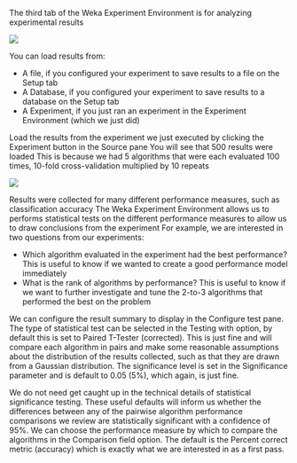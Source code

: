 The third tab of the Weka Experiment Environment is for analyzing experimental results

![](https://github.com/fenago/katacoda-scenarios/raw/master/machine-learning-mastery-weka/machine-learning-mastery-weka-chapter-20/steps/images/115.png)

You can load results from:
- A file, if you configured your experiment to save results to a file on the Setup tab
- A Database, if you configured your experiment to save results to a database on the Setup
tab
- A Experiment, if you just ran an experiment in the Experiment Environment (which we
just did)

Load the results from the experiment we just executed by clicking the Experiment button in
the Source pane You will see that 500 results were loaded This is because we had 5 algorithms
that were each evaluated 100 times, 10-fold cross-validation multiplied by 10 repeats

![](https://github.com/fenago/katacoda-scenarios/raw/master/machine-learning-mastery-weka/machine-learning-mastery-weka-chapter-20/steps/images/116.png)

Results were collected for many different performance measures, such as classification
accuracy The Weka Experiment Environment allows us to performs statistical tests on the
different performance measures to allow us to draw conclusions from the experiment For
example, we are interested in two questions from our experiments:
- Which algorithm evaluated in the experiment had the best performance? This is useful to
know if we wanted to create a good performance model immediately
- What is the rank of algorithms by performance? This is useful to know if we want to
further investigate and tune the 2-to-3 algorithms that performed the best on the problem

We can configure the result summary to display in the Configure test pane. The type of
statistical test can be selected in the Testing with option, by default this is set to Paired T-Tester
(corrected). This is just fine and will compare each algorithm in pairs and make some reasonable
assumptions about the distribution of the results collected, such as that they are drawn from a
Gaussian distribution. The significance level is set in the Significance parameter and is default
to 0.05 (5%), which again, is just fine.

We do not need get caught up in the technical details of statistical significance testing. These
useful defaults will inform us whether the differences between any of the pairwise algorithm
performance comparisons we review are statistically significant with a confidence of 95%. We
can choose the performance measure by which to compare the algorithms in the Comparison
field option. The default is the Percent correct metric (accuracy) which is exactly what we are
interested in as a first pass.